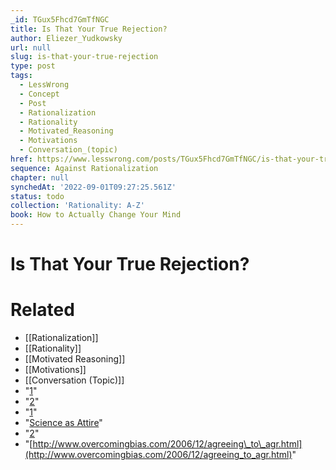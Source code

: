 ```yaml
---
_id: TGux5Fhcd7GmTfNGC
title: Is That Your True Rejection?
author: Eliezer_Yudkowsky
url: null
slug: is-that-your-true-rejection
type: post
tags:
  - LessWrong
  - Concept
  - Post
  - Rationalization
  - Rationality
  - Motivated_Reasoning
  - Motivations
  - Conversation_(topic)
href: https://www.lesswrong.com/posts/TGux5Fhcd7GmTfNGC/is-that-your-true-rejection
sequence: Against Rationalization
chapter: null
synchedAt: '2022-09-01T09:27:25.561Z'
status: todo
collection: 'Rationality: A-Z'
book: How to Actually Change Your Mind
---
```


# Is That Your True Rejection?


# Related

- [[Rationalization]]
- [[Rationality]]
- [[Motivated Reasoning]]
- [[Motivations]]
- [[Conversation (Topic)]]
- "[1](#fn1x34)"
- "[2](#fn2x34)"
- "[1](#fn1x34-bk)"
- "[Science as Attire](https://lesswrong.com/rationality/science-as-attire)"
- "[2](#fn2x34-bk)"
- "[http://www.overcomingbias.com/2006/12/agreeing\_to\_agr.html](http://www.overcomingbias.com/2006/12/agreeing_to_agr.html)"